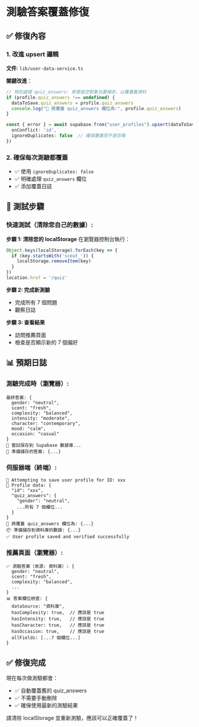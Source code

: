 # 測驗答案覆蓋修復

## ✅ 修復內容

### 1. 改進 upsert 邏輯
**文件**: `lib/user-data-service.ts`

**關鍵改進**：
```typescript
// 特別處理 quiz_answers: 即使是空對象也要儲存，以覆蓋舊資料
if (profile.quiz_answers !== undefined) {
  dataToSave.quiz_answers = profile.quiz_answers
  console.log("🔄 將覆蓋 quiz_answers 欄位為:", profile.quiz_answers)
}

const { error } = await supabase.from("user_profiles").upsert(dataToSave, { 
  onConflict: 'id',
  ignoreDuplicates: false  // 確保覆蓋而不是忽略
})
```

### 2. 確保每次測驗都覆蓋
- ✅ 使用 `ignoreDuplicates: false`
- ✅ 明確處理 `quiz_answers` 欄位
- ✅ 添加覆蓋日誌

## 🔧 測試步驟

### 快速測試（清除您自己的數據）:

**步驟 1: 清除您的 localStorage**
在瀏覽器控制台執行：
```javascript
Object.keys(localStorage).forEach(key => {
  if (key.startsWith('sceut_')) {
    localStorage.removeItem(key)
  }
})
location.href = '/quiz'
```

**步驟 2: 完成新測驗**
- 完成所有 7 個問題
- 觀察日誌

**步驟 3: 查看結果**
- 訪問推薦頁面
- 檢查是否顯示新的 7 個偏好

## 📊 預期日誌

### 測驗完成時（瀏覽器）:
```
最終答案: {
  gender: "neutral",
  scent: "fresh",
  complexity: "balanced",
  intensity: "moderate",
  character: "contemporary",
  mood: "calm",
  occasion: "casual"
}
🔄 嘗試保存到 Supabase 數據庫...
📝 準備儲存的答案: {...}
```

### 伺服器端（終端）:
```
💾 Attempting to save user profile for ID: xxx
📝 Profile data: {
  "id": "xxx",
  "quiz_answers": {
    "gender": "neutral",
    ...所有 7 個欄位...
  }
}
🔄 將覆蓋 quiz_answers 欄位為: {...}
📦 準備儲存到資料庫的數據: {...}
✅ User profile saved and verified successfully
```

### 推薦頁面（瀏覽器）:
```
✅ 測驗答案（來源: 資料庫）: {
  gender: "neutral",
  scent: "fresh",
  complexity: "balanced",
  ...
}
📊 答案欄位檢查: {
  dataSource: "資料庫",
  hasComplexity: true,  // 應該是 true
  hasIntensity: true,   // 應該是 true
  hasCharacter: true,   // 應該是 true
  hasOccasion: true,    // 應該是 true
  allFields: [...7 個欄位...]
}
```

## ✅ 修復完成

現在每次做測驗都會：
- ✅ 自動覆蓋舊的 quiz_answers
- ✅ 不需要手動刪除
- ✅ 確保使用最新的測驗結果

請清除 localStorage 並重新測驗，應該可以正確覆蓋了！
